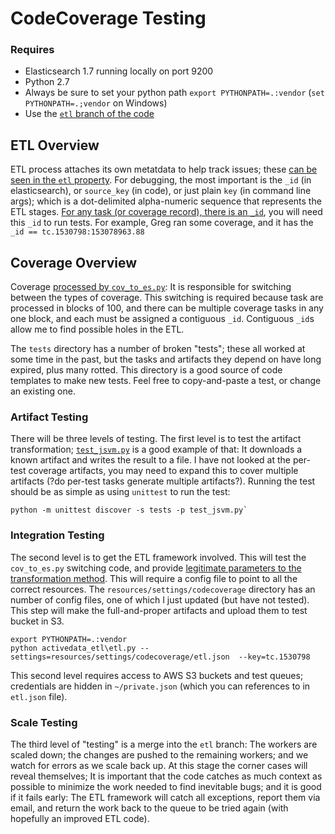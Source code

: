 # CodeCoverage Testing

### Requires

* Elasticsearch 1.7 running locally on port 9200
* Python 2.7
* Always be sure to set your python path `export PYTHONPATH=.:vendor` (`set PYTHONPATH=.;vendor` on Windows)
* Use the [`etl` branch of the code](https://github.com/klahnakoski/ActiveData-ETL/tree/etl)

## ETL Overview

ETL process attaches its own metatdata to help track issues; these [can be seen in the `etl` property](https://activedata.allizom.org/tools/query.html#query_id=sziWmNiD).  For debugging, the most important is the `_id` (in elasticsearch), or `source_key` (in code), or just plain `key` (in command line args); which is a dot-delimited alpha-numeric sequence that represents the ETL stages.  [For any task (or coverage record), there is an `_id`]( https://activedata.allizom.org/tools/query.html#query_id=tANFCWV4), you will need this `_id` to run tests.  For example, Greg ran some coverage, and it has the `_id == tc.1530798:153078963.88`

## Coverage Overview

Coverage [processed by `cov_to_es.py`](https://github.com/klahnakoski/ActiveData-ETL/blob/etl/activedata_etl/transforms/cov_to_es.py): It is responsible for switching between the types of coverage.  This switching is required because task are processed in blocks of 100, and there can be multiple coverage tasks in any one block, and each must be assigned a contiguous `_id`. Contiguous `_id`s allow me to find possible holes in the ETL.

The `tests` directory has a number of broken "tests"; these all worked at some time in the past, but the tasks and artifacts they depend on have long expired, plus many rotted. This directory is a good source of code templates to make new tests.  Feel free to copy-and-paste a test, or change an existing one.

### Artifact Testing
 
There will be three levels of testing. The first level is to test the artifact transformation; [`test_jsvm.py`](https://github.com/klahnakoski/ActiveData-ETL/blob/etl/tests/test_jsvm.py) is a good example of that: It downloads a known artifact and writes the result to a file.  I have not looked at the per-test coverage artifacts, you may need to expand this to cover multiple artifacts (?do per-test tasks generate multiple artifacts?). Running the test should be as simple as using `unittest` to run the test:
  
    python -m unittest discover -s tests -p test_jsvm.py`

### Integration Testing

The second level is to get the ETL framework involved.  This will test the `cov_to_es.py` switching code, and provide [legitimate parameters to the transformation method](https://github.com/klahnakoski/ActiveData-ETL/blob/etl/activedata_etl/transforms/__init__.py#L91).  This will require a config file to point to all the correct resources.  The `resources/settings/codecoverage` directory has an number of config files, one of which I just updated (but have not tested).  This step will make the full-and-proper artifacts and upload them to test bucket in S3.

    export PYTHONPATH=.:vendor
    python activedata_etl\etl.py --settings=resources/settings/codecoverage/etl.json  --key=tc.1530798

This second level requires access to AWS S3 buckets and test queues; credentials are hidden in `~/private.json` (which you can references to in `etl.json` file).  

### Scale Testing

The third level of "testing" is a merge into the `etl` branch:  The workers are scaled down; the changes are pushed to the remaining workers; and we watch for errors as we scale back up.  At this stage the corner cases will reveal themselves;  It is important that the code catches as much context as possible to minimize the work needed to find inevitable bugs; and it is good if it fails early: The ETL framework will catch all exceptions, report them via email, and return the work back to the queue to be tried again (with hopefully an improved ETL code).
